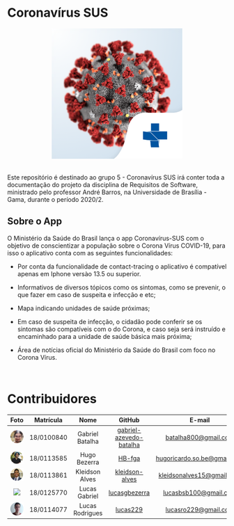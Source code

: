 # Coronavírus SUS

<div align="center">
  <img width="300" height="300" src= "docs/assets/icons/aplicativo_coronavirus_sus-18919088.png"/>
</div>

<br />

Este repositório é destinado ao grupo 5 - Coronavírus SUS irá conter toda a documentação do projeto da disciplina de Requisitos de Software, ministrado pelo professor André Barros, na Universidade de Brasília - Gama, durante o período 2020/2.


## Sobre o App

O Ministério da Saúde do Brasil lança o app Coronavírus-SUS com o objetivo de conscientizar a população sobre o Corona Vírus COVID-19, para isso o aplicativo conta com as seguintes funcionalidades:

- Por conta da funcionalidade de contact-tracing o aplicativo é compatível apenas em Iphone versào 13.5 ou superior.

- Informativos de diversos tópicos como os sintomas, como se prevenir, o que fazer em caso de suspeita e infecção e etc;

- Mapa indicando unidades de saúde próximas;

- Em caso de suspeita de infecção, o cidadão pode conferir se os sintomas são compatíveis com o do Corona, e caso seja será instruído e encaminhado para a unidade de saúde básica mais próxima;

- Área de notícias oficial do Ministério da Saúde do Brasil com foco no Corona Vírus.

<br/>

# Contribuidores

|Foto | Matrícula | Nome | GitHub | E-mail|
|:--:|:--:|:--:|:--:|:--:|
| <img src="docs/assets/contributors/GabrielBatalha.png"> | 18/0100840 |Gabriel Batalha |[gabriel-azevedo-batalha](https://github.com/gabriel-azevedo-batalha)|batalha800@gmail.com
| <img src="docs/assets/contributors/Hugo.png"> | 18/0113585 | Hugo Bezerra | [HB-fga](https://github.com/HB-fga)| hugoricardo.so.be@gmail.com
| <img src="docs/assets/contributors/Kleidson.png"> | 18/0113861 | Kleidson Alves | [kleidson-alves](https://github.com/kleidson-alves)| kleidsonalves15@gmail.com
| <img src="docs/assets/contributors/LucasGabriel.png"> | 18/0125770 | Lucas Gabriel | [lucasgbezerra](https://github.com/lucasgbezerra) | lucasbsb100@gmail.com
| <img src="docs/assets/contributors/LucasRodrigues.png"> | 18/0114077| Lucas Rodrigues| [lucas229](https://github.com/lucas229)| lucasro229@gmail.com

<br />

